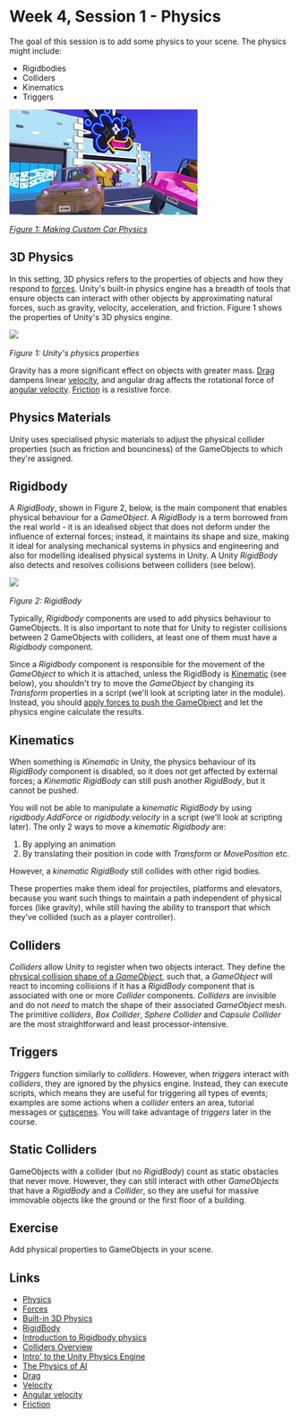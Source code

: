 # Week 4, Session 1 - Physics

The goal of this session is to add some physics to your scene. The physics might include:

+ Rigidbodies
+ Colliders
+ Kinematics
+ Triggers

![car physics](./images/carPhysics.webp)

[_Figure 1: Making Custom Car Physics_](https://www.youtube.com/watch?v=CdPYlj5uZeI&t=2s)

## 3D Physics

In this setting, 3D physics refers to the properties of objects and how they respond to [forces](../forces.md). Unity's built-in physics engine has a breadth of tools that ensure objects can interact with other objects by approximating natural forces, such as gravity, velocity, acceleration, and friction. Figure 1 shows the properties of Unity's 3D physics engine.

![](./images/physicsProperties.png)

_Figure 1: Unity's physics properties_

Gravity has a more significant effect on objects with greater mass. [Drag](https://en.wikipedia.org/wiki/Drag_(physics)) dampens linear [velocity](https://en.wikipedia.org/wiki/Velocity), and angular drag affects the rotational force of [angular velocity](https://en.wikipedia.org/wiki/Angular_velocity). [Friction](https://en.wikipedia.org/wiki/Friction) is a resistive force.

## Physics Materials

Unity uses specialised physic materials to adjust the physical collider properties (such as friction and bounciness) of the GameObjects to which they're assigned.

## Rigidbody

A _RigidBody_, shown in Figure 2, below, is the main component that enables physical behaviour for a _GameObject_. A _RigidBody_ is a term borrowed from the real world - it is an idealised object that does not deform under the influence of external forces; instead, it maintains its shape and size, making it ideal for analysing mechanical systems in physics and engineering and also for modelling idealised physical systems in Unity. A Unity _RigidBody_ also detects and resolves collisions between colliders (see below).

![](./images/rigidBody.png)

_Figure 2: RigidBody_

Typically, _Rigidbody_ components are used to add physics behaviour to GameObjects. It is also important to note that for Unity to register collisions between 2 GameObjects with colliders, at least one of them must have a _Rigidbody_ component.

Since a _Rigidbody_ component is responsible for the movement of the _GameObject_ to which it is attached, unless the RigidBody is [Kinematic](#kinematics) (see below), you shouldn't try to move the _GameObject_ by changing its _Transform_ properties in a script (we'll look at scripting later in the module). Instead, you should [apply forces to push the GameObject](https://docs.unity3d.com/Manual/RigidbodiesOverview.html) and let the physics engine calculate the results.

## Kinematics

When something is _Kinematic_ in Unity, the physics behaviour of its _RigidBody_ component is disabled, so it does not get affected by external forces; a _Kinematic RigidBody_ can still push another _RigidBody_, but it cannot be pushed.

You will not be able to manipulate a _kinematic RigidBody_ by using _rigidbody.AddForce_ or _rigidbody.velocity_ in a script (we'll look at scripting later). The only 2 ways to move a _kinematic Rigidbody_ are:

1. By applying an animation
2. By translating their position in code with _Transform_ or _MovePosition_ etc.

However, a _kinematic RigidBody_ still collides with other rigid bodies.

These properties make them ideal for projectiles, platforms and elevators, because you want such things to maintain a path independent of physical forces (like gravity), while still having the ability to transport that which they've collided (such as a player controller).

## Colliders

_Colliders_ allow Unity to register when two objects interact. They define the [physical collision shape of a _GameObject_](https://docs.unity3d.com/Manual/CollidersOverview.html), such that, a _GameObject_ will react to incoming collisions if it has a _RigidBody_ component that is associated with one or more _Collider_ components. _Colliders_ are invisible and do not _need_ to match the shape of their associated _GameObject_ mesh. The primitive _colliders_, _Box Collider_, _Sphere Collider_ and _Capsule Collider_ are the most straightforward and least processor-intensive.

## Triggers

_Triggers_ function similarly to _colliders_. However, when _triggers_ interact with _colliders_, they are ignored by the physics engine. Instead, they can execute scripts, which means they are useful for triggering all types of events; examples are some actions when a _collider_ enters an area, tutorial messages or [cutscenes](https://en.wikipedia.org/wiki/Cutscene). You will take advantage of _triggers_ later in the course.

## Static Colliders

GameObjects with a collider (but no _RigidBody_) count as static obstacles that never move. However, they can still interact with other _GameObjects_ that have a _RigidBody_ and a _Collider_, so they are useful for massive immovable objects like the ground or the first floor of a building.

## Exercise

Add physical properties to GameObjects in your scene.

## Links

+ [Physics](https://docs.unity3d.com/Manual/PhysicsSection.html)
+ [Forces](../forces.md)
+ [Built-in 3D Physics](https://docs.unity3d.com/Manual/PhysicsOverview.html)
+ [RigidBody](https://docs.unity3d.com/Manual/class-Rigidbody.html)
+ [Introduction to Rigidbody physics](https://docs.unity3d.com/Manual/RigidbodiesOverview.html)
+ [Colliders Overview](https://docs.unity3d.com/Manual/CollidersOverview.html)
+ [Intro' to the Unity Physics Engine](https://learn.unity.com/tutorial/intro-to-the-unity-physics-engine)
+ [The Physics of AI](https://learn.unity.com/project/the-physics-of-ai)
+ [Drag](https://en.wikipedia.org/wiki/Drag_(physics))
+ [Velocity](https://en.wikipedia.org/wiki/Velocity)
+ [Angular velocity](https://en.wikipedia.org/wiki/Angular_velocity)
+ [Friction](https://en.wikipedia.org/wiki/Friction)
